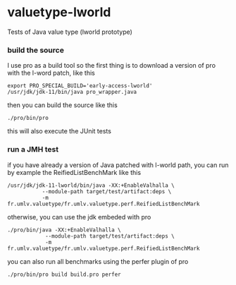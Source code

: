 # valuetype-lworld
Tests of Java value type (lworld prototype)


### build the source

I use pro as a build tool so the first thing is to download a version of pro with the l-word patch,
like this

```
export PRO_SPECIAL_BUILD='early-access-lworld'
/usr/jdk/jdk-11/bin/java pro_wrapper.java
```

then you can build the source like this
```
./pro/bin/pro
```
this will also execute the JUnit tests


### run a JMH test

if you have already a version of Java patched with l-world path, you can run by example the ReifiedListBenchMark like this
```
/usr/jdk/jdk-11-lworld/bin/java -XX:+EnableValhalla \
           --module-path target/test/artifact:deps \
           -m fr.umlv.valuetype/fr.umlv.valuetype.perf.ReifiedListBenchMark
```

otherwise, you can use the jdk embeded with pro
```
./pro/bin/java -XX:+EnableValhalla \
            --module-path target/test/artifact:deps \
            -m fr.umlv.valuetype/fr.umlv.valuetype.perf.ReifiedListBenchMark
```

you can also run all benchmarks using the perfer plugin of pro
```
./pro/bin/pro build build.pro perfer
```

